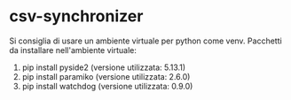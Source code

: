 # csv-synchronizer

Si consiglia di usare un ambiente virtuale per python come venv.
Pacchetti da installare nell'ambiente virtuale:
<ol>
<li>pip install pyside2 (versione utilizzata: 5.13.1)</li>
<li>pip install paramiko (versione utilizzata: 2.6.0)</li>
<li>pip install watchdog (versione utilizzata: 0.9.0)</li>
</ol>